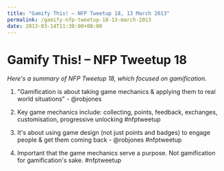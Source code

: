 ```yaml
---
title: "Gamify This! – NFP Tweetup 18, 13 March 2013"
permalink: /gamify-nfp-tweetup-18-13-march-2013
date: 2013-03-14T11:30:00+00:00
---
```


# Gamify This! – NFP Tweetup 18

*Here's a summary of NFP Tweetup 18, which focused on gamification.*

1. "Gamification is about taking game mechanics & applying them to real world situations" - @robjones

2. Key game mechanics include: collecting, points, feedback, exchanges, customisation, progressive unlocking #nfptweetup

3. It's about using game design (not just points and badges) to engage people & get them coming back - @robjones #nfptweetup

4. Important that the game mechanics serve a purpose. Not gamification for gamification's sake. #nfptweetup